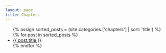 ```yaml
---
layout: page
title: Chapters
---
```


 <ul>
 {% assign sorted_posts = (site.categories.['chapters'] | sort: 'title') %}
{% for post in sorted_posts %}
  <li>
    <a href="{{ post.url }}">{{ post.title }}</a>
  </li>
{% endfor %}
</ul>
